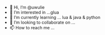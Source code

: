 - 👋 Hi, I’m @uwulie
- 👀 I’m interested in ...glua
- 🌱 I’m currently learning ... lua & java & python
- 💞️ I’m looking to collaborate on ...
- 📫 How to reach me ... 

<!---
uwulie/uwulie is a ✨ special ✨ repository because its `README.md` (this file) appears on your GitHub profile.
You can click the Preview link to take a look at your changes.
--->
